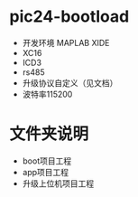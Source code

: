 # pic24-bootload
* 开发环境 MAPLAB XIDE
* XC16
* ICD3
* rs485
* 升级协议自定义（见文档）
* 波特率115200
# 文件夹说明
* boot项目工程
* app项目工程
* 升级上位机项目工程
